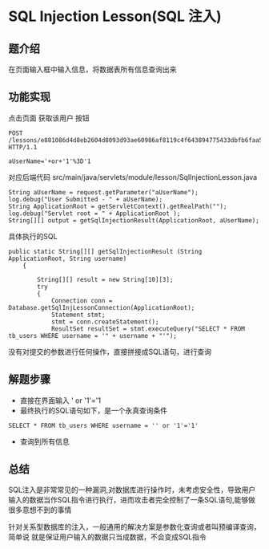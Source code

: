 # SQL Injection Lesson(SQL 注入)

## 题介绍
在页面输入框中输入信息，将数据表所有信息查询出来

## 功能实现 
点击页面 获取该用户 按钮 
```
POST /lessons/e881086d4d8eb2604d8093d93ae60986af8119c4f643894775433dbfb6faa594 HTTP/1.1

aUserName='+or+'1'%3D'1
```
对应后端代码  src/main/java/servlets/module/lesson/SqlInjectionLesson.java

```
String aUserName = request.getParameter("aUserName");
log.debug("User Submitted - " + aUserName);
String ApplicationRoot = getServletContext().getRealPath("");
log.debug("Servlet root = " + ApplicationRoot );
String[][] output = getSqlInjectionResult(ApplicationRoot, aUserName);
```
具体执行的SQL
```
public static String[][] getSqlInjectionResult (String ApplicationRoot, String username)
	{
		
		String[][] result = new String[10][3];
		try 
		{
			Connection conn = Database.getSqlInjLessonConnection(ApplicationRoot);
			Statement stmt;
			stmt = conn.createStatement();
			ResultSet resultSet = stmt.executeQuery("SELECT * FROM tb_users WHERE username = '" + username + "'");
```
没有对提交的参数进行任何操作，直接拼接成SQL语句，进行查询 

## 解题步骤  

- 直接在界面输入 ' or '1'='1  
- 最终执行的SQL语句如下，是一个永真查询条件
```
SELECT * FROM tb_users WHERE username = '' or '1'='1' 
```
- 查询到所有信息

## 总结  

SQL注入是非常常见的一种漏洞,对数据库进行操作时，未考虑安全性，导致用户输入的数据当作SQL指令进行执行，进而攻击者完全控制了一条SQL语句,能够做很多意想不到的事情

针对关系型数据库的注入，一般通用的解决方案是参数化查询或者叫预编译查询，简单说 就是保证用户输入的数据只当成数据，不会变成SQL指令 

